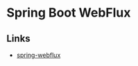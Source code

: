 # Spring Boot WebFlux

## Links

- [spring-webflux](https://docs.spring.io/spring-boot/docs/2.5.3/reference/htmlsingle/#features.developing-web-applications.spring-webflux)